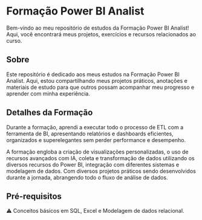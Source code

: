 # Formação Power BI Analist
Bem-vindo ao meu repositório de estudos da Formação Power BI Analist! Aqui, você encontrará meus projetos, exercícios e recursos relacionados ao curso.

## Sobre
Este repositório é dedicado aos meus estudos na Formação Power BI Analist. Aqui, estou compartilhando meus projetos práticos, anotações e materiais de estudo para que outros possam acompanhar meu progresso e aprender com minha experiência.

## Detalhes da Formação
Durante a formação, aprendi a executar todo o processo de ETL com a ferramenta de BI, apresentando relatórios e dashboards eficientes, organizados e superelegantes sem perder performance e desempenho.

A formação engloba a criação de visualizações personalizadas, o uso de recursos avançados com IA, coleta e transformação de dados utilizando os diversos recursos do Power BI, integração com diferentes sistemas e modelagem de dados. Com diversos projetos práticos sendo desenvolvidos durante a jornada, abrangendo todo o fluxo de análise de dados.

## Pré-requisitos
⚠️ Conceitos básicos em SQL, Excel e Modelagem de dados relacional.
